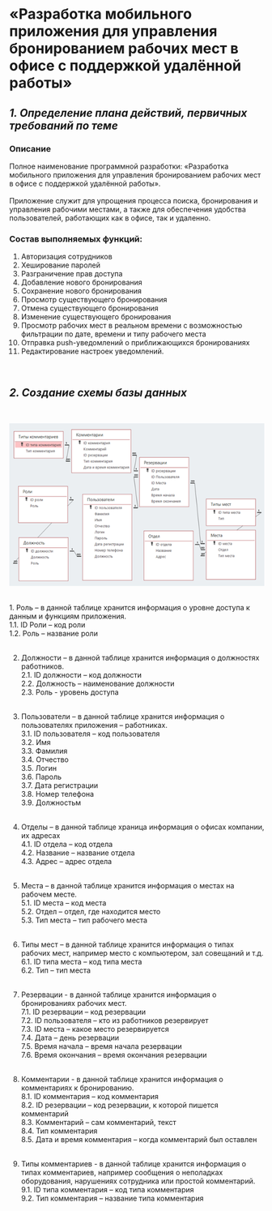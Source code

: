 # «Разработка мобильного приложения для управления бронированием рабочих мест в офисе с поддержкой удалённой работы»

## _**1. Определение плана действий, первичных требований по теме**_

### Описание

Полное наименование программной разработки: «Разработка мобильного приложения для управления бронированием рабочих мест в офисе с поддержкой удалённой работы».
<br><br>
Приложение служит для упрощения процесса поиска, бронирования и управления рабочими местами, а также для обеспечения удобства пользователей, работающих как в офисе, так и удаленно.
<br>

### Состав выполняемых функций:

1. Авторизация сотрудников
2. Хеширование паролей
3. Разграничение прав доступа
4. Добавление нового бронирования
5. Сохранение нового бронирования
6. Просмотр существующего бронирования
7. Отмена существующего бронирования
8. Изменение существующего бронирования
9. Просмотр рабочих мест в реальном времени с возможностью фильтрации по дате, времени и типу рабочего места
10. Отправка push-уведомлений о приближающихся бронированиях
11. Редактирование настроек уведомлений. 
<br>

## _**2. Создание схемы базы данных**_

<br> 

 ![SchemaBD](https://github.com/Pomelogranate/Diplom/blob/main/Images2/Рисунок1.png)
 
<br>
1.	Роль – в данной таблице хранится информация о уровне доступа к данным и функциям приложения.<br>
1.1.	ID Роли – код роли<br>
1.2.	Роль – название роли<br><br>

2.	Должности – в данной таблице хранится информация о должностях работников.<br>
2.1.	ID должности – код должности<br>
2.2.	Должность – наименование должности<br>
2.3.	Роль - уровень доступа<br><br>

3.	Пользователи – в данной таблице хранится информация о пользователях приложения – работниках.<br>
3.1.	ID пользователя – код пользователя<br>
3.2.	Имя<br>
3.3.	Фамилия<br>
3.4.	Отчество<br>
3.5.	Логин<br>
3.6.	Пароль<br>
3.7.	Дата регистрации<br>
3.8.	Номер телефона<br>
3.9.	Должностьм<br><br>

4.	Отделы – в данной таблице храница информация о офисах компании, их адресах<br>
4.1.	ID отдела – код отдела<br>
4.2.	Название – название отдела<br>
4.3.	Адрес – адрес отдела<br><br>

5.	Места – в данной таблице хранится информация о местах  на рабочем месте.<br>
5.1.	ID места – код места<br>
5.2.	Отдел – отдел, где находится место<br>
5.3.	Тип места – тип рабочего места<br><br>
6.	Типы мест – в данной таблице хранится информация о типах рабочих мест, например место с компьютером, зал совещаний и т.д.<br>
6.1.	ID типа места – код типа места<br>
6.2.	Тип – тип места<br><br>

7.	Резервации - в данной таблице хранится информация о бронированиях рабочих мест.<br>
7.1.	ID резервации – код резервации<br>
7.2.	ID пользователя – кто из работников резервирует<br>
7.3.	ID места – какое место резервируется<br>
7.4.	Дата – день резервации<br>
7.5.	Время начала – время начала резервации<br>
7.6.	Время окончания – время окончания резервации<br><br>

8.	Комментарии - в данной таблице хранится информация о комментариях к бронированию.<br>
8.1.	ID комментария – код комментария<br>
8.2.	ID резервации – код резервации, к которой пишется комментарий<br>
8.3.	Комментарий – сам комментарий, текст<br>
8.4.	Тип комментария <br>
8.5.	Дата и время комментария – когда комментарий был оставлен<br><br>

9.	Типы комментариев - в данной таблице хранится информация о типах комментариев, например сообщения о неполадках оборудования, нарушениях сотрудника или простой комментарий.<br>
9.1.	ID типа комментария – код типа комментария<br>
9.2.	Тип комментария – название типа комментария<br><br>
